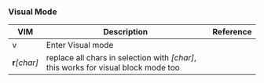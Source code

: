 ### Visual Mode
VIM|Description|Reference
---|-----------|---------
v|Enter Visual mode|
**r**_[char]_|replace all chars in selection with *[char]*, this works for visual block mode too|
